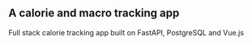 ## A calorie and macro tracking app

Full stack calorie tracking app built on FastAPI, PostgreSQL and Vue.js
